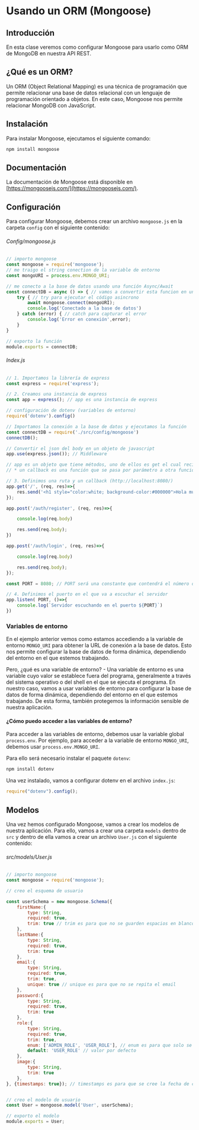 # Usando un ORM (Mongoose)

## Introducción

En esta clase veremos como configurar Mongoose para usarlo como ORM de MongoDB en nuestra API REST.

## ¿Qué es un ORM?

Un ORM (Object Relational Mapping) es una técnica de programación que permite relacionar una base de datos relacional con un lenguaje de programación orientado a objetos. En este caso, Mongoose nos permite relacionar MongoDB con JavaScript.

## Instalación

Para instalar Mongoose, ejecutamos el siguiente comando:

```bash
npm install mongoose
```

## Documentación

La documentación de Mongoose está disponible en [https://mongoosejs.com/](https://mongoosejs.com/).

## Configuración

Para configurar Mongoose, debemos crear un archivo `mongoose.js` en la carpeta `config` con el siguiente contenido:

###### Config/mongoose.js

```js
// importo mongoose
const mongoose = require('mongoose');
// me traigo el string conection de la variable de entorno
const mongoURI = process.env.MONGO_URI; 

// me conecto a la base de datos usando una función Async/Await
const connectDB = async () => { // vamos a convertir esta funcion en una funcion asincrona
    try { // try para ejecutar el código asincrono
        await mongoose.connect(mongoURI);
        console.log('Conectado a la base de datos')
    } catch (error) { // catch para capturar el error
        console.log('Error en conexión',error);
    }
}

// exporto la función
module.exports = connectDB;
```

###### Index.js

```js
// 1. Importamos la librería de express
const express = require('express');

// 2. Creamos una instancia de express
const app = express(); // app es una instancia de express

// configuración de dotenv (variables de entorno)
require('dotenv').config()

// Importamos la conexión a la base de datos y ejecutamos la función
const connectDB = require('./src/config/mongoose')
connectDB();

// Convertir el json del body en un objeto de javascript
app.use(express.json()); // Middleware

// app es un objeto que tiene métodos, uno de ellos es get el cual recibe dos parámetros (ruta, callback)
// * un callback es una función que se pasa por parámetro a otra función.

// 3. Definimos una ruta y un callback (http://localhost:8080/)
app.get('/', (req, res)=>{
    res.send('<h1 style="color:white; background-color:#000000">Hola mundo!!</h1>');
});

app.post('/auth/register', (req, res)=>{

    console.log(req.body)

    res.send(req.body);
})

app.post('/auth/login', (req, res)=>{

    console.log(req.body)

    res.send(req.body);
});

const PORT = 8080; // PORT será una constante que contendrá el número de puerto en el que va a escuchar el servidor

// 4. Definimos el puerto en el que va a escuchar el servidor
app.listen( PORT, ()=>{
    console.log(`Servidor escuchando en el puerto ${PORT}`)
})


```

### Variables de entorno

En el ejemplo anterior vemos como estamos accediendo a la variable de entorno `MONGO_URI` para obtener la URL de conexión a la base de datos. Esto nos permite configurar la base de datos de forma dinámica, dependiendo del entorno en el que estemos trabajando.

Pero, ¿qué es una variable de entorno? - Una variable de entorno es una variable cuyo valor se establece fuera del programa, generalmente a través del sistema operativo o del shell en el que se ejecuta el programa. En nuestro caso, vamos a usar variables de entorno para configurar la base de datos de forma dinámica, dependiendo del entorno en el que estemos trabajando. De esta forma, también protegemos la información sensible de nuestra aplicación.

#### ¿Cómo puedo acceder a las variables de entorno?

Para acceder a las variables de entorno, debemos usar la variable global `process.env`. Por ejemplo, para acceder a la variable de entorno `MONGO_URI`, debemos usar `process.env.MONGO_URI`.

Para ello será necesario instalar el paquete `dotenv`:

```bash
npm install dotenv
```

Una vez instalado, vamos a configurar dotenv en el archivo `index.js`:

```js
require("dotenv").config();
```


## Modelos

Una vez hemos configurado Mongoose, vamos a crear los modelos de nuestra aplicación. Para ello, vamos a crear una carpeta `models` dentro de `src` y dentro de ella vamos a crear un archivo `User.js` con el siguiente contenido:

###### src/models/User.js

```js
// importo mongoose
const mongoose = require('mongoose');

// creo el esquema de usuario

const userSchema = new mongoose.Schema({
    firstName:{
        type: String,
        required: true,
        trim: true // trim es para que no se guarden espacios en blanco al principio y al final
    },
    lastName:{
        type: String,
        required: true,
        trim: true
    },
    email:{
        type: String,
        required: true,
        trim: true,
        unique: true // unique es para que no se repita el email
    },
    password:{
        type: String,
        required: true,
        trim: true
    },
    role:{
        type: String,
        required: true,
        trim: true,
        enum: ['ADMIN_ROLE', 'USER_ROLE'], // enum es para que solo se puedan guardar estos dos valores
        default: 'USER_ROLE' // valor por defecto
    },
    image:{
        type: String,
        trim: true
    },
}, {timestamps: true}); // timestamps es para que se cree la fecha de creación y la fecha de actualización


// creo el modelo de usuario
const User = mongoose.model('User', userSchema);

// exporto el modelo
module.exports = User;
```